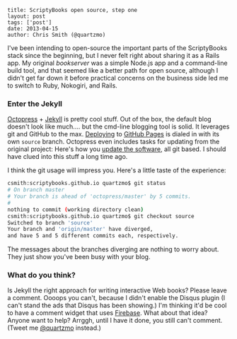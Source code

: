 ```
title: ScriptyBooks open source, step one
layout: post
tags: ['post']
date: 2013-04-15
author: Chris Smith (@quartzmo)
```

I've been intending to open-source the important parts of the ScriptyBooks stack since the beginning, but I never felt
right about sharing it as a Rails app. My original *bookserver* was a simple Node.js app and a command-line build tool, and that seemed like a
better path for open source, although I didn't get far down it before practical concerns on the business side led me to
switch to Ruby, Nokogiri, and Rails.

### Enter the Jekyll

[Octopress](http://octopress.org) + [Jekyll](http://jekyllrb.com/) is pretty cool stuff. Out of the box, the default blog doesn't look like much....
but the cmd-line blogging tool is solid. It leverages git and GitHub to the max.
[Deploying](http://octopress.org/docs/deploying/github/) to [GitHub Pages](http://pages.github.com/) is dialed in with its own `source` branch.
Octopress even includes tasks for updating from the original project:
Here's how you [update the software](http://octopress.org/docs/updating/), all git based. I should have clued into this stuff a long time ago.

I think the git usage will impress you. Here's a little taste of the experience:

``` bash
csmith:scriptybooks.github.io quartzmo$ git status
# On branch master
# Your branch is ahead of 'octopress/master' by 5 commits.
#
nothing to commit (working directory clean)
csmith:scriptybooks.github.io quartzmo$ git checkout source
Switched to branch 'source'
Your branch and 'origin/master' have diverged,
and have 5 and 5 different commits each, respectively.
```

The messages about the branches diverging are nothing to worry about. They just show you've been busy with your blog.

### What do you think?

Is Jekyll the right approach for writing interactive Web books? Please leave a comment. Oooops you can't, because I didn't
enable the Disqus plugin (I can't stand the ads that Disqus has been showing.) I'm thinking it'd be cool to have a comment widget that
uses [Firebase](http://www.firebase.com). What about that idea? Anyone want to help? Arrggh, until I have it done, you still can't comment. (Tweet me [@quartzmo](http://twitter.com/quartzmo) instead.)
